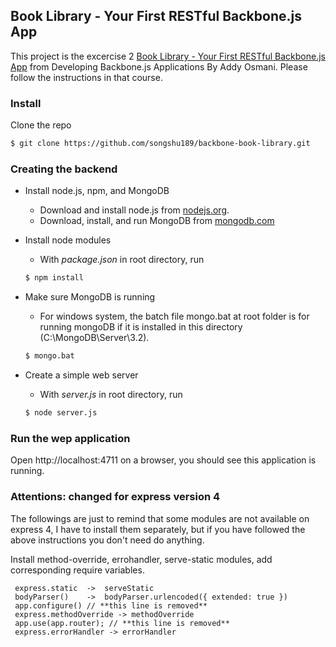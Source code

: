 ## Book Library - Your First RESTful Backbone.js App

This project is the excercise 2 [Book Library - Your First RESTful Backbone.js App](https://addyosmani.com/backbone-fundamentals/#exercise-2-book-library---your-first-restful-backbone.js-app) from  Developing Backbone.js Applications By Addy Osmani. Please follow the instructions in that course.

### Install

Clone the repo

```bash
$ git clone https://github.com/songshu189/backbone-book-library.git
```

### Creating the backend

- Install node.js, npm, and MongoDB
  * Download and install node.js from [nodejs.org](https://nodejs.org/en/).
  * Download, install, and run MongoDB from [mongodb.com](https://www.mongodb.com/)
- Install node modules
  * With *package.json* in root directory, run

  ```bash
  $ npm install
  ```

- Make sure MongoDB is running
  * For windows system, the batch file mongo.bat at root folder is for running mongoDB if it is installed in this directory (C:\MongoDB\Server\3.2\).

  ```bash
  $ mongo.bat
  ```

- Create a simple web server
  * With *server.js* in root directory, run

  ```bash
  $ node server.js
  ```

### Run the wep application

Open http://localhost:4711 on a browser, you should see this application is running.

### Attentions: changed for express version 4

The followings are just to remind that some modules are not available on express 4, I have to install them separately, but if you have followed the above instructions you don't need do anything.

Install method-override, errohandler, serve-static modules, add corresponding require variables.

```
 express.static  ->  serveStatic
 bodyParser()    ->  bodyParser.urlencoded({ extended: true })
 app.configure() // **this line is removed**
 express.methodOverride -> methodOverride
 app.use(app.router); // **this line is removed**
 express.errorHandler -> errorHandler
```